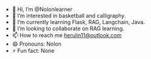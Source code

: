 - 👋 Hi, I’m @Nolonlearner
- 👀 I’m interested in basketball and calligraphy.
- 🌱 I’m currently learning Flask, RAG, Langchain, Java.
- 💞️ I’m looking to collaborate on RAG learning.
- 📫 How to reach me herulin11@outlook.com
- 😄 Pronouns: Nolon
- ⚡ Fun fact: None

<!---
Nolonlearner/Nolonlearner is a ✨ special ✨ repository because its `README.md` (this file) appears on your GitHub profile.
You can click the Preview link to take a look at your changes.
--->
